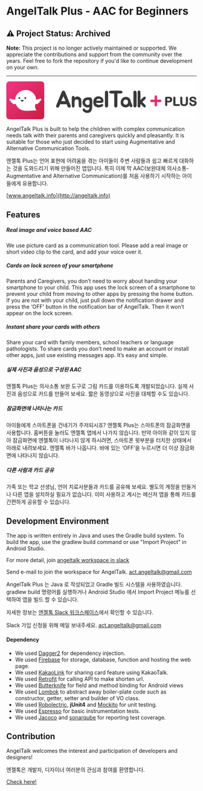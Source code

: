 # AngelTalk Plus - AAC for Beginners

## ⚠️ Project Status: Archived

**Note:** This project is no longer actively maintained or supported. We appreciate the contributions and support from the community over the years. Feel free to fork the repository if you'd like to continue development on your own.

---

![AngelIcon](app/assets/github_title.png)

AngelTalk Plus is built to help the children with complex communication needs talk with their parents and caregivers quickly and pleasantly. It is suitable for those who just decided to start using Augmentative and Alternative Communication Tools.

엔젤톡 Plus는 언어 표현에 어려움을 겪는 아이들이 주변 사람들과 쉽고 빠르게 대화하는 것을 도와드리기 위해  만들어진 앱입니다. 특히 이제 막  AAC(보완대체 의사소통-Augmentative and Alternative Communication)를 처음 사용하기 시작하는 아이들에게 유용합니다.

[www.angeltalk.info](http://angeltalk.info)


## Features

##### Real image and voice based AAC
We use picture card as a communication tool. Please add a real image or short video clip to the card, and add your voice over it.

#####  Cards on lock screen of your smartphone
Parents and Caregivers, you don’t need to worry about handing your smartphone to your child. This app uses the lock screen of a smartphone to prevent your child from moving to other apps by pressing the home button. If you are not with your child, just pull down the notification drawer and press the ‘OFF’ button in the notification bar of AngelTalk. Then it won’t appear on the lock screen.

#####  Instant share your cards with others
Share your card with family members, school teachers or language pathologists. To share cards you don’t need to make an account or install other apps, just use existing messages app. It’s easy and simple.

##### 실제 사진과 음성으로 구성된 AAC
엔젤톡 Plus는 의사소통 보완 도구로 그림 카드를 이용하도록 개발되었습니다. 실제 사진과 음성으로 카드를 만들어 보세요. 짧은 동영상으로 사진을 대체할 수도 있습니다.

##### 잠금화면에 나타나는 카드
아이들에게 스마트폰을 건네기가 주저되시죠? 엔젤톡 Plus는 스마트폰의 잠금화면을 사용합니다. 홈버튼을 눌러도 엔젤톡 앱에서 나가지 않습니다. 만약 아이와 같이 있지 않아 잠금화면에 엔젤톡이 나타나지 않게 하시려면, 스마트폰 윗부분을 터치한 상태에서 아래로 내려보세요. 엔젤톡 바가 나옵니다. 바에 있는 ‘OFF’을 누르시면 더 이상 잠금화면에 나타나지 않습니다.

##### 다른 사람과 카드 공유
가족 또는 학교 선생님, 언어 치료사분들과 카드를 공유해 보세요. 별도의 계정을 만들거나 다른 앱을 설치하실 필요가 없습니다. 이미 사용하고 계시는 메신저 앱을 통해 카드를 간편하게 공유할 수 있습니다.

## Development Environment
The app is written entirely in Java and uses the Gradle build system.
To build the app, use the gradlew build command or use "Import Project" in Android Studio.

For more detail, join [angeltalk workspace in slack](https://angeltalk-team.slack.com)

Send e-mail to join the workspace for AngelTalk. [act.angeltalk@gmail.com](mailto:act.angeltalk@gmail.com)

AngelTalk Plus 는 Java 로 작성되었고 Gradle 빌드 시스템을 사용하였습니다.
gradlew build 명령어를 실행하거나 Android Studio 에서 Import Project 메뉴를 선택하여 앱을 빌드 할 수 있습니다.

자세한 정보는 [엔젤톡 Slack 워크스페이스](https://angeltalk-team.slack.com)에서 확인할 수 있습니다.

Slack 가입 신청을 위해 메일 보내주세요. [act.angeltalk@gmail.com](mailto:act.angeltalk@gmail.com)


#### Dependency

* We used [Dagger2](https://github.com/google/dagger) for dependency injection.
* We used [Firebase](https://firebase.google.com/) for storage, database, function and hosting the web page.
* We used [KakaoLink](https://developers.kakao.com/docs/android-reference/com/kakao/KakaoLink.html) for sharing card feature using KakaoTalk.
* We used [Retrofit](https://github.com/square/retrofit) for calling API to make shorten url.
* We used [Butterknife](https://github.com/JakeWharton/butterknife) for field and method binding for Android views
* We used [Lombok](https://github.com/rzwitserloot/lombok/) to abstract away boiler-plate code such as constructor, getter, setter and builder of VO class.
* We used [Robolectric](https://github.com/robolectric/robolectric), **jUnit4** and [Mockito](https://github.com/mockito/mockito) for unit testing.
* We used [Espresso](https://github.com/espressomd/espresso) for basic instrumentation tests.
* We used [Jacoco](https://github.com/jacoco/jacoco) and [sonarqube](https://github.com/SonarSource/sonarqube) for reporting test coverage.


## Contribution

AngelTalk welcomes the interest and participation of developers and designers!

엔젤톡은 개발자, 디자이너 여러분의 관심과 참여를 환영합니다.

[Check here!](contributor.markdown)
